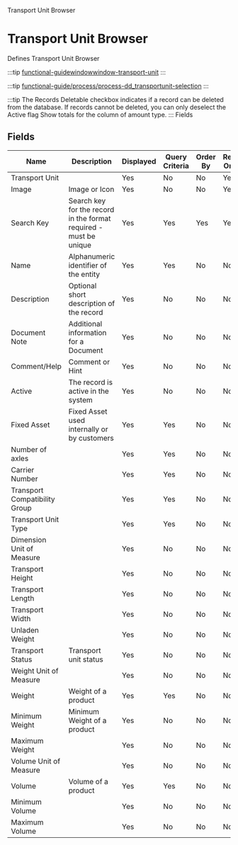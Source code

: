 
Transport Unit Browser
# Transport Unit Browser


Defines Transport Unit Browser

:::tip
[functional-guidewindowwindow-transport-unit](functional-guidewindowwindow-transport-unit.md)
:::

:::tip
[functional-guide/process/process-dd_transportunit-selection](functional-guide/process/process-dd_transportunit-selection.md)
:::

:::tip
The Records Deletable checkbox indicates if a record can be deleted from the database.  If records cannot be deleted, you can only deselect the Active flag
Show totals for the column  of amount type.
:::
Fields
## Fields




Name                          | Description                                                       | Displayed | Query Criteria | Order By | Read Only | Mandatory
----------------------------- | ----------------------------------------------------------------- | --------- | -------------- | -------- | --------- | ---------
Transport Unit                |                                                                   | Yes       | No             | No       | Yes       | No       
Image                         | Image or Icon                                                     | Yes       | No             | No       | Yes       | No       
Search Key                    | Search key for the record in the format required - must be unique | Yes       | Yes            | Yes      | Yes       | No       
Name                          | Alphanumeric identifier of the entity                             | Yes       | Yes            | No       | No        | No       
Description                   | Optional short description of the record                          | Yes       | No             | No       | No        | No       
Document Note                 | Additional information for a Document                             | Yes       | No             | No       | No        | No       
Comment/Help                  | Comment or Hint                                                   | Yes       | No             | No       | No        | No       
Active                        | The record is active in the system                                | Yes       | No             | No       | No        | No       
Fixed Asset                   | Fixed Asset used internally or by customers                       | Yes       | Yes            | No       | No        | No       
Number of axles               |                                                                   | Yes       | Yes            | No       | No        | No       
Carrier Number                |                                                                   | Yes       | Yes            | No       | No        | No       
Transport Compatibility Group |                                                                   | Yes       | Yes            | No       | No        | No       
Transport Unit Type           |                                                                   | Yes       | Yes            | No       | No        | No       
Dimension Unit of Measure     |                                                                   | Yes       | No             | No       | No        | No       
Transport Height              |                                                                   | Yes       | No             | No       | No        | No       
Transport Length              |                                                                   | Yes       | No             | No       | No        | No       
Transport Width               |                                                                   | Yes       | No             | No       | No        | No       
Unladen Weight                |                                                                   | Yes       | No             | No       | No        | No       
Transport Status              | Transport unit status                                             | Yes       | No             | No       | No        | No       
Weight Unit of Measure        |                                                                   | Yes       | No             | No       | No        | No       
Weight                        | Weight of a product                                               | Yes       | Yes            | No       | No        | No       
Minimum Weight                | Minimum Weight of a product                                       | Yes       | No             | No       | No        | No       
Maximum Weight                |                                                                   | Yes       | No             | No       | No        | No       
Volume Unit of Measure        |                                                                   | Yes       | No             | No       | No        | No       
Volume                        | Volume of a product                                               | Yes       | Yes            | No       | No        | No       
Minimum Volume                |                                                                   | Yes       | No             | No       | No        | No       
Maximum Volume                |                                                                   | Yes       | No             | No       | No        | No       
